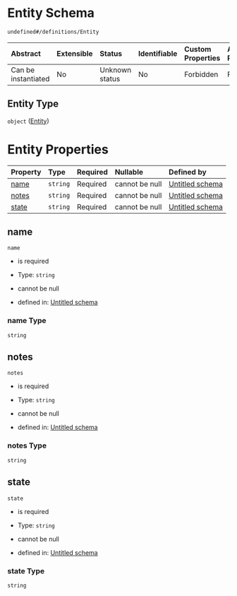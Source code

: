 # Entity Schema

```txt
undefined#/definitions/Entity
```



| Abstract            | Extensible | Status         | Identifiable | Custom Properties | Additional Properties | Access Restrictions | Defined In                                                                  |
| :------------------ | :--------- | :------------- | :----------- | :---------------- | :-------------------- | :------------------ | :-------------------------------------------------------------------------- |
| Can be instantiated | No         | Unknown status | No           | Forbidden         | Forbidden             | none                | [schema.schema.json\*](../../out/schema.schema.json "open original schema") |

## Entity Type

`object` ([Entity](schema-definitions-entity.md))

# Entity Properties

| Property        | Type     | Required | Nullable       | Defined by                                                                                                        |
| :-------------- | :------- | :------- | :------------- | :---------------------------------------------------------------------------------------------------------------- |
| [name](#name)   | `string` | Required | cannot be null | [Untitled schema](schema-definitions-entity-properties-name.md "undefined#/definitions/Entity/properties/name")   |
| [notes](#notes) | `string` | Required | cannot be null | [Untitled schema](schema-definitions-entity-properties-notes.md "undefined#/definitions/Entity/properties/notes") |
| [state](#state) | `string` | Required | cannot be null | [Untitled schema](schema-definitions-entity-properties-state.md "undefined#/definitions/Entity/properties/state") |

## name



`name`

*   is required

*   Type: `string`

*   cannot be null

*   defined in: [Untitled schema](schema-definitions-entity-properties-name.md "undefined#/definitions/Entity/properties/name")

### name Type

`string`

## notes



`notes`

*   is required

*   Type: `string`

*   cannot be null

*   defined in: [Untitled schema](schema-definitions-entity-properties-notes.md "undefined#/definitions/Entity/properties/notes")

### notes Type

`string`

## state



`state`

*   is required

*   Type: `string`

*   cannot be null

*   defined in: [Untitled schema](schema-definitions-entity-properties-state.md "undefined#/definitions/Entity/properties/state")

### state Type

`string`
